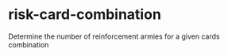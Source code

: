 # risk-card-combination
Determine the number of reinforcement armies for a given cards combination 
